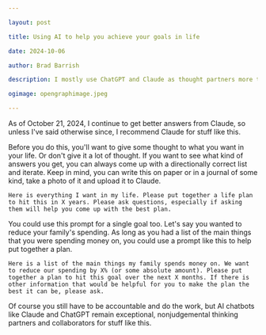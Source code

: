 ```yaml
---

layout: post

title: Using AI to help you achieve your goals in life

date: 2024-10-06

author: Brad Barrish

description: I mostly use ChatGPT and Claude as thought partners more than anything else. I came across a prompt that someone posted somewhere and made it my own. Sorry, I don't recall where I came across the post that inspired this. If I find it, I'll add attribution to the post. 

ogimage: opengraphimage.jpeg

---
```


As of October 21, 2024, I continue to get better answers from Claude, so unless I've said otherwise since, I recommend Claude for stuff like this.

Before you do this, you'll want to give some thought to what you want in your life. Or don't give it a lot of thought. If you want to see what kind of answers you get, you can always come up with a directionally correct list and iterate. Keep in mind, you can write this on paper or in a journal of some kind, take a photo of it and upload it to Claude.

```
Here is everything I want in my life. Please put together a life plan to hit this in X years. Please ask questions, especially if asking them will help you come up with the best plan.
```

You could use this prompt for a single goal too. Let's say you wanted to reduce your family's spending. As long as you had a list of the main things that you were spending money on, you could use a prompt like this to help put together a plan.

```
Here is a list of the main things my family spends money on. We want to reduce our spending by X% (or some absolute amount). Please put together a plan to hit this goal over the next X months. If there is other information that would be helpful for you to make the plan the best it can be, please ask. 
```

Of course you still have to be accountable and do the work, but AI chatbots like Claude and ChatGPT remain exceptional, nonjudgemental thinking partners and collaborators for stuff like this.
